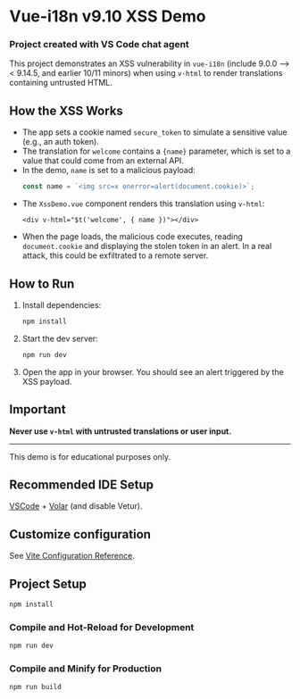 # Vue-i18n v9.10 XSS Demo

### Project created with VS Code chat agent

This project demonstrates an XSS vulnerability in `vue-i18n` (include 9.0.0 ⟶ < 9.14.5, and earlier 10/11 minors) when using `v-html` to render translations containing untrusted HTML.

## How the XSS Works

- The app sets a cookie named `secure_token` to simulate a sensitive value (e.g., an auth token).
- The translation for `welcome` contains a `{name}` parameter, which is set to a value that could come from an external API.
- In the demo, `name` is set to a malicious payload:
  ```js
  const name = `<img src=x onerror=alert(document.cookie)>`;
  ```
- The `XssDemo.vue` component renders this translation using `v-html`:
  ```vue
  <div v-html="$t('welcome', { name })"></div>
  ```
- When the page loads, the malicious code executes, reading `document.cookie` and displaying the stolen token in an alert. In a real attack, this could be exfiltrated to a remote server.

## How to Run

1. Install dependencies:
   ```sh
   npm install
   ```
2. Start the dev server:
   ```sh
   npm run dev
   ```
3. Open the app in your browser. You should see an alert triggered by the XSS payload.

## Important

**Never use `v-html` with untrusted translations or user input.**

---

This demo is for educational purposes only.

## Recommended IDE Setup

[VSCode](https://code.visualstudio.com/) + [Volar](https://marketplace.visualstudio.com/items?itemName=Vue.volar) (and disable Vetur).

## Customize configuration

See [Vite Configuration Reference](https://vite.dev/config/).

## Project Setup

```sh
npm install
```

### Compile and Hot-Reload for Development

```sh
npm run dev
```

### Compile and Minify for Production

```sh
npm run build
```
